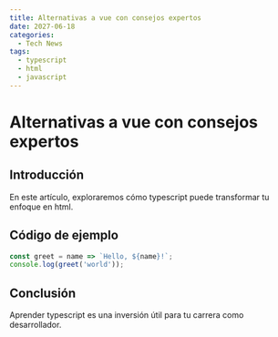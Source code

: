 ```yaml
---
title: Alternativas a vue con consejos expertos
date: 2027-06-18
categories:
  - Tech News
tags:
  - typescript
  - html
  - javascript
---
```


# Alternativas a vue con consejos expertos

## Introducción

En este artículo, exploraremos cómo typescript puede transformar tu enfoque en html.

## Código de ejemplo

```javascript
const greet = name => `Hello, ${name}!`;
console.log(greet('world'));
```

## Conclusión

Aprender typescript es una inversión útil para tu carrera como desarrollador.